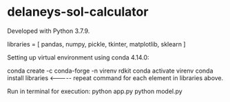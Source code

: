 # delaneys-sol-calculator
Developed with Python 3.7.9.

libraries =
      [
        pandas,
        numpy,
        pickle,
        tkinter,
        matplotlib,
        sklearn
        ]
        
   
Setting up virtual environment using conda 4.14.0:

  conda create -c conda-forge -n virenv rdkit
  conda activate virenv
  conda install libraries <----- repeat command for each element in libraries above.

Run in terminal for execution:
  python app.py
  python model.py
  
